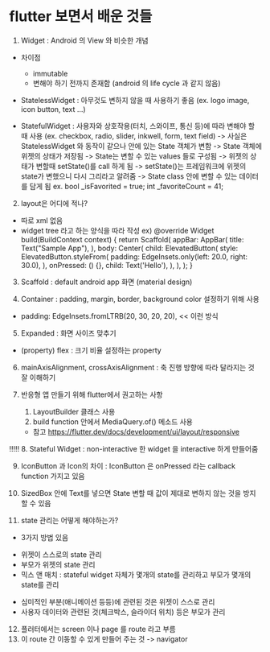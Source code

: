 # flutter 보면서 배운 것들

1. Widget : Android 의 View 와 비슷한 개념
 - 차이점
   * immutable
   * 변해야 하기 전까지 존재함 (android 의 life cycle 과 같지 않음)

 - StatelessWidget : 아무것도 변하지 않을 때 사용하기 좋음 (ex. logo image, icon button, text ...)
 - StatefulWidget : 사용자와 상호작용(터치, 스와이프, 통신 등)에 따라 변해야 할 때 사용 (ex. checkbox, radio, slider, inkwell, form, text field)
  -> 사실은 StatelessWidget 와 동작이 같으나 안에 있는 State 객체가 변함
  -> State 객체에 위젯의 상태가 저장됨
  -> State는 변할 수 있는 values 들로 구성됨
  -> 위젯의 상태가 변할때 setState()를 call 하게 됨
  -> setState()는 프레임워크에 위젯의 state가 변했으니 다시 그리라고 알려줌
  -> State class 안에 변할 수 있는 데이터를 담게 됨 ex. bool _isFavorited = true; int _favoriteCount = 41;

2. layout은 어디에 적나?
  - 따로 xml 없음
  - widget tree 라고 하는 양식을 따라 작성
  ex)
  @override
  Widget build(BuildContext context) {
    return Scaffold(
      appBar: AppBar(
        title: Text("Sample App"),
      ),
      body: Center(
        child: ElevatedButton(
          style: ElevatedButton.styleFrom(
            padding: EdgeInsets.only(left: 20.0, right: 30.0),
          ),
          onPressed: () {},
          child: Text('Hello'),
        ),
      ),
    );
  }

3. Scaffold : default android app 화면 (material design)

4. Container : padding, margin, border, background color 설정하기 위해 사용
 - padding: EdgeInsets.fromLTRB(20, 30, 20, 20), << 이런 방식

5. Expanded : 화면 사이즈 맞추기
  - (property) flex : 크기 비율 설정하는 property 
6. mainAxisAlignment, crossAxisAlignment : 축 진행 방향에 따라 달라지는 것 잘 이해하기

7. 반응형 앱 만들기 위해 flutter에서 권고하는 사항
    1) LayoutBuilder 클래스 사용
    2) build function 안에서 MediaQuery.of() 메소드 사용
    - 참고 https://flutter.dev/docs/development/ui/layout/responsive

!!!!!
8. Stateful Widget : non-interactive 한 widget 을 interactive 하게 만들어줌

9. IconButton 과 Icon의 차이 : IconButton 은 onPressed 라는 callback function 가지고 있음

10. SizedBox 안에 Text를 넣으면 State 변할 때 값이 제대로 변하지 않는 것을 방지할 수 있음

11. state 관리는 어떻게 해야하는가?
 - 3가지 방법 있음
  * 위젯이 스스로의 state 관리
  * 부모가 위젯의 state 관리
  * 믹스 앤 매치 : stateful widget 자체가 몇개의 state를 관리하고 부모가 몇개의 state를 관리
 - 심미적인 부분(애니메이션 등등)에 관련된 것은 위젯이 스스로 관리
 - 사용자 데이터와 관련된 것(체크박스, 슬라이더 위치) 등은 부모가 관리
 
12. 플러터에서는 screen 이나 page 를 route 라고 부름
13. 이 route 간 이동할 수 있게 만들어 주는 것 -> navigator